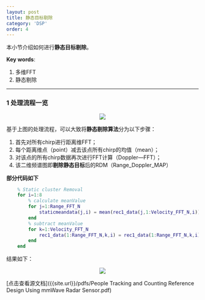 ```yaml
---
layout: post
title: 静态目标剔除
category: 'DSP'
order: 4
---
```


本小节介绍如何进行**静态目标剔除**。

**Key words**:

1. 多维FFT
2. 静态剔除

_ _ _


### **1	处理流程一览**

<div align=center>
<img src="{{site.url}}/images/static-01.png" div align=center />
</div>

基于上图的处理流程，可以大致将**静态剔除算法**分为以下步骤：

1. 首先对所有chirp进行距离维FFT；
2. 每个距离维点（point）减去该点所有chirp的均值（mean）；
3. 对该点的所有chirp数据再次进行FFT计算（Doppler—FFT）；
4. 该二维频谱图即**剔除静态目标**后的RDM（Range_Doppler_MAP）

**部分代码如下**
```matlab
	% Static cluster Removal 
	for i=1:8
		% calculate meanValue
		for j=1:Range_FFT_N
			staticmeandata(j,i) = mean(rec1_data(j,1:Velocity_FFT_N,i));  
		end
		% subtract meanValue
		for k=1:Velocity_FFT_N
			rec1_data(1:Range_FFT_N,k,i) = rec1_data(1:Range_FFT_N,k,i) -  staticmeandata(1:Range_FFT_N,i) ; 
		end
	end
```

结果如下：

<div align=center>
<img src="{{site.url}}/images/static-02.fig.jpg" div align=center />
</div>

[点击查看源文档]({{site.url}}/pdfs/People Tracking and Counting Reference Design Using mmWave Radar Sensor.pdf)





